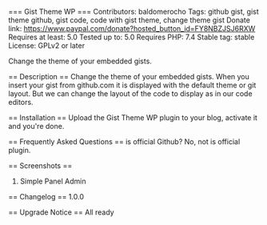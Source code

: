 === Gist Theme WP ===
Contributors: baldomerocho
Tags: github gist, gist theme github, gist code, code with gist theme, change theme gist
Donate link: https://www.paypal.com/donate?hosted_button_id=FY8NBZJSJ6RXW
Requires at least: 5.0
Tested up to: 5.0
Requires PHP: 7.4
Stable tag: stable
License: GPLv2 or later

Change the theme of your embedded gists.

== Description ==
Change the theme of your embedded gists.
When you insert your gist from github.com it is displayed with the default theme or git layout.
But we can change the layout of the code to display as in our code editors.

== Installation ==
Upload the Gist Theme WP plugin to your blog, activate it and you\'re done.

== Frequently Asked Questions ==
is official Github?
No, not is official plugin.

== Screenshots ==
1. Simple Panel Admin

== Changelog ==
1.0.0

== Upgrade Notice ==
All ready